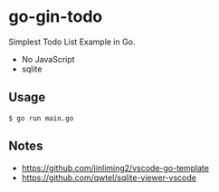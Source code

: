 # go-gin-todo

Simplest Todo List Example in Go.

- No JavaScript
- sqlite

## Usage

```
$ go run main.go
```

## Notes

- https://github.com/jinliming2/vscode-go-template
- https://github.com/qwtel/sqlite-viewer-vscode
